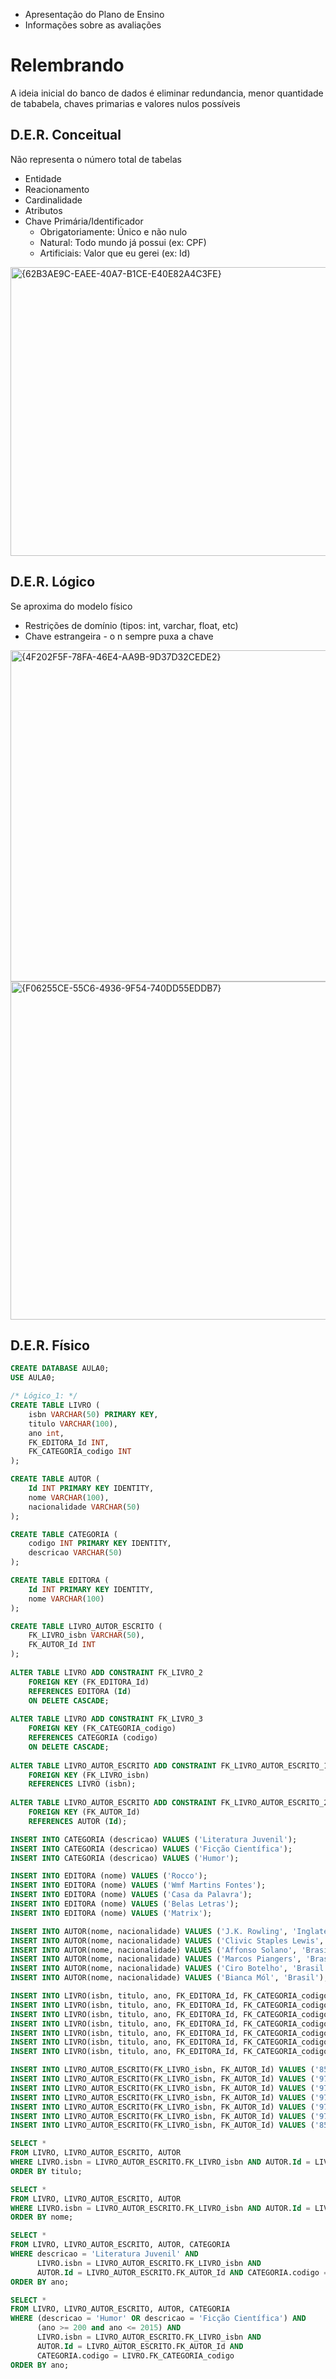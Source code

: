* Apresentação do Plano de Ensino
* Informações sobre as avaliações

# Relembrando
A ideia inicial do banco de dados é eliminar redundancia, menor quantidade de tababela, chaves primarias e valores nulos possíveis

## D.E.R. Conceitual
Não representa o número total de tabelas
* Entidade
* Reacionamento
* Cardinalidade
* Atributos
* Chave Primária/Identificador
  * Obrigatoriamente: Único e não nulo
  * Natural: Todo mundo já possui (ex: CPF)
  * Artificiais: Valor que eu gerei (ex: Id)
<img width="943" height="462" alt="{62B3AE9C-EAEE-40A7-B1CE-E40E82A4C3FE}" src="https://github.com/user-attachments/assets/db3a8a9e-b0bc-437a-a646-f799d6c8ea59" />


## D.E.R. Lógico
Se aproxima do modelo físico
* Restrições de domínio (tipos: int, varchar, float, etc)
* Chave estrangeira - o n sempre puxa a chave
<img width="899" height="530" alt="{4F202F5F-78FA-46E4-AA9B-9D37D32CEDE2}" src="https://github.com/user-attachments/assets/6d2ca2ee-062d-4ab0-a206-2de8e856fbdf" />
<img width="629" height="541" alt="{F06255CE-55C6-4936-9F54-740DD55EDDB7}" src="https://github.com/user-attachments/assets/cb18013e-1676-4cce-940a-5247eef871a3" />

## D.E.R. Físico

```sql
CREATE DATABASE AULA0;
USE AULA0;

/* Lógico_1: */
CREATE TABLE LIVRO (
    isbn VARCHAR(50) PRIMARY KEY,
    titulo VARCHAR(100),
    ano int,
    FK_EDITORA_Id INT,
    FK_CATEGORIA_codigo INT
);

CREATE TABLE AUTOR (
    Id INT PRIMARY KEY IDENTITY,
    nome VARCHAR(100),
    nacionalidade VARCHAR(50)
);

CREATE TABLE CATEGORIA (
    codigo INT PRIMARY KEY IDENTITY,
    descricao VARCHAR(50)
);

CREATE TABLE EDITORA (
    Id INT PRIMARY KEY IDENTITY,
    nome VARCHAR(100)
);

CREATE TABLE LIVRO_AUTOR_ESCRITO (
    FK_LIVRO_isbn VARCHAR(50),
    FK_AUTOR_Id INT
);
 
ALTER TABLE LIVRO ADD CONSTRAINT FK_LIVRO_2
    FOREIGN KEY (FK_EDITORA_Id)
    REFERENCES EDITORA (Id)
    ON DELETE CASCADE;
 
ALTER TABLE LIVRO ADD CONSTRAINT FK_LIVRO_3
    FOREIGN KEY (FK_CATEGORIA_codigo)
    REFERENCES CATEGORIA (codigo)
    ON DELETE CASCADE;
 
ALTER TABLE LIVRO_AUTOR_ESCRITO ADD CONSTRAINT FK_LIVRO_AUTOR_ESCRITO_1
    FOREIGN KEY (FK_LIVRO_isbn)
    REFERENCES LIVRO (isbn);
 
ALTER TABLE LIVRO_AUTOR_ESCRITO ADD CONSTRAINT FK_LIVRO_AUTOR_ESCRITO_2
    FOREIGN KEY (FK_AUTOR_Id)
    REFERENCES AUTOR (Id);

INSERT INTO CATEGORIA (descricao) VALUES ('Literatura Juvenil');
INSERT INTO CATEGORIA (descricao) VALUES ('Ficção Científica');
INSERT INTO CATEGORIA (descricao) VALUES ('Humor');

INSERT INTO EDITORA (nome) VALUES ('Rocco');
INSERT INTO EDITORA (nome) VALUES ('Wmf Martins Fontes');
INSERT INTO EDITORA (nome) VALUES ('Casa da Palavra');
INSERT INTO EDITORA (nome) VALUES ('Belas Letras');
INSERT INTO EDITORA (nome) VALUES ('Matrix');

INSERT INTO AUTOR(nome, nacionalidade) VALUES ('J.K. Rowling', 'Inglaterra');
INSERT INTO AUTOR(nome, nacionalidade) VALUES ('Clivic Staples Lewis', 'Inglaterra');
INSERT INTO AUTOR(nome, nacionalidade) VALUES ('Affonso Solano', 'Brasil');
INSERT INTO AUTOR(nome, nacionalidade) VALUES ('Marcos Piangers', 'Brasil');
INSERT INTO AUTOR(nome, nacionalidade) VALUES ('Ciro Botelho', 'Brasil');
INSERT INTO AUTOR(nome, nacionalidade) VALUES ('Bianca Mól', 'Brasil');

INSERT INTO LIVRO(isbn, titulo, ano, FK_EDITORA_Id, FK_CATEGORIA_codigo) VALUES ('8532511015', 'Harry Potter e A Pedra Filosofal', '2000', '1', '1');
INSERT INTO LIVRO(isbn, titulo, ano, FK_EDITORA_Id, FK_CATEGORIA_codigo) VALUES ('9788578270698', 'As Crônicas de Nárnia', '2009', '2', '1');
INSERT INTO LIVRO(isbn, titulo, ano, FK_EDITORA_Id, FK_CATEGORIA_codigo) VALUES ('97885773343348', 'O Espadachim de Carvão', '2013', '3', '2');
INSERT INTO LIVRO(isbn, titulo, ano, FK_EDITORA_Id, FK_CATEGORIA_codigo) VALUES ('9788581742458', 'O Papai é Pop', '2015', '4', '3');
INSERT INTO LIVRO(isbn, titulo, ano, FK_EDITORA_Id, FK_CATEGORIA_codigo) VALUES ('9788582302026', 'Pior Que Tá Não Fica', '2015', '5', '3');
INSERT INTO LIVRO(isbn, titulo, ano, FK_EDITORA_Id, FK_CATEGORIA_codigo) VALUES ('9788577345670', 'Garota Desdobrável', '2015', '3', '1');
INSERT INTO LIVRO(isbn, titulo, ano, FK_EDITORA_Id, FK_CATEGORIA_codigo) VALUES ('8532512062', 'Harry Potter e o Prisioneiro de Azkaban', '2000', '1', '1');

INSERT INTO LIVRO_AUTOR_ESCRITO(FK_LIVRO_isbn, FK_AUTOR_Id) VALUES ('8532511015', '1');
INSERT INTO LIVRO_AUTOR_ESCRITO(FK_LIVRO_isbn, FK_AUTOR_Id) VALUES ('9788578270698', '2');
INSERT INTO LIVRO_AUTOR_ESCRITO(FK_LIVRO_isbn, FK_AUTOR_Id) VALUES ('97885773343348', '3');
INSERT INTO LIVRO_AUTOR_ESCRITO(FK_LIVRO_isbn, FK_AUTOR_Id) VALUES ('9788581742458', '4');
INSERT INTO LIVRO_AUTOR_ESCRITO(FK_LIVRO_isbn, FK_AUTOR_Id) VALUES ('9788582302026', '5');
INSERT INTO LIVRO_AUTOR_ESCRITO(FK_LIVRO_isbn, FK_AUTOR_Id) VALUES ('9788577345670', '6');
INSERT INTO LIVRO_AUTOR_ESCRITO(FK_LIVRO_isbn, FK_AUTOR_Id) VALUES ('8532512062', '1');

SELECT * 
FROM LIVRO, LIVRO_AUTOR_ESCRITO, AUTOR
WHERE LIVRO.isbn = LIVRO_AUTOR_ESCRITO.FK_LIVRO_isbn AND AUTOR.Id = LIVRO_AUTOR_ESCRITO.FK_AUTOR_Id
ORDER BY titulo;

SELECT * 
FROM LIVRO, LIVRO_AUTOR_ESCRITO, AUTOR
WHERE LIVRO.isbn = LIVRO_AUTOR_ESCRITO.FK_LIVRO_isbn AND AUTOR.Id = LIVRO_AUTOR_ESCRITO.FK_AUTOR_Id
ORDER BY nome;

SELECT * 
FROM LIVRO, LIVRO_AUTOR_ESCRITO, AUTOR, CATEGORIA
WHERE descricao = 'Literatura Juvenil' AND
      LIVRO.isbn = LIVRO_AUTOR_ESCRITO.FK_LIVRO_isbn AND 
      AUTOR.Id = LIVRO_AUTOR_ESCRITO.FK_AUTOR_Id AND CATEGORIA.codigo = LIVRO.FK_CATEGORIA_codigo
ORDER BY ano;

SELECT * 
FROM LIVRO, LIVRO_AUTOR_ESCRITO, AUTOR, CATEGORIA
WHERE (descricao = 'Humor' OR descricao = 'Ficção Científica') AND
      (ano >= 200 and ano <= 2015) AND
      LIVRO.isbn = LIVRO_AUTOR_ESCRITO.FK_LIVRO_isbn AND 
      AUTOR.Id = LIVRO_AUTOR_ESCRITO.FK_AUTOR_Id AND 
      CATEGORIA.codigo = LIVRO.FK_CATEGORIA_codigo
ORDER BY ano;
```
